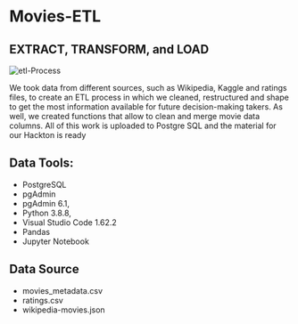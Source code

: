 # Movies-ETL

## EXTRACT, TRANSFORM, and LOAD
![etl-Process](https://user-images.githubusercontent.com/88118587/147041228-a62c6f32-c0e2-4073-81b4-8ac2b2b14180.jpg)

We took data from different sources, such as Wikipedia, Kaggle and ratings files, to create an ETL process in which we cleaned, restructured and shape to get the most information available for future decision-making takers. As well, we created functions that allow to clean and merge movie data columns. All of this work is uploaded to Postgre SQL and the material for our Hackton is ready

## Data Tools:

* PostgreSQL
* pgAdmin
* pgAdmin 6.1,
* Python 3.8.8,
* Visual Studio Code 1.62.2
* Pandas
* Jupyter Notebook

## Data Source
* movies_metadata.csv
* ratings.csv
* wikipedia-movies.json
